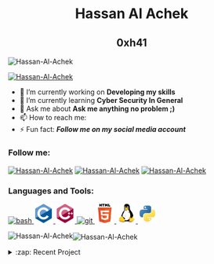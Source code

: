<h1 align="center">Hassan Al Achek</h1>
<h2 align="center">0xh41</h2>

<p align="left"> <img src="https://komarev.com/ghpvc/?username=Hassan-Al-Achek&label=Profile%20views&color=1c1c1c&style=flat" alt="Hassan-Al-Achek" /> </p>
<p align="left"> <a href="https://github.com/ryo-ma/github-profile-trophy"><img src="https://github-profile-trophy.vercel.app/?username=Hassan-Al-Achek&theme=onedark" alt="Hassan-Al-Achek" /></a> </p>

- 🔭 I’m currently working on **Developing my skills**
- 🌱 I’m currently learning **Cyber Security In General**
- 💬 Ask me about **Ask me anything no problem ;)**
- 📫 How to reach me: 
- ⚡ Fun fact: ***Follow me on  my social media account***


<h3 align="left">Follow me:</h3>
<p align="left">
<a href="https://twitter.com/HassanAlachek" target="blank"><img align="center" src="https://cdn.jsdelivr.net/npm/simple-icons@3.0.1/icons/twitter.svg" alt="Hassan-Al-Achek" height="30" width="40" /></a>
<a href="https://www.instagram.com/hassanalachek/" target="blank"><img align="center" src="https://cdn.jsdelivr.net/npm/simple-icons@3.0.1/icons/instagram.svg" alt="Hassan-Al-Achek" height="30" width="40" /></a>
<a href="https://t.me/assassinroot" target="blank"><img align="center" src="https://cdn.jsdelivr.net/npm/simple-icons@3.0.1/icons/telegram.svg" alt="Hassan-Al-Achek" height="30" width="40" /></a>
</p>

<h3 align="left">Languages and Tools:</h3>
<p align="left">
<a href="https://www.gnu.org/software/bash/" target="_blank"> <img src="https://www.vectorlogo.zone/logos/gnu_bash/gnu_bash-icon.svg" alt="bash" width="40" height="40"/> </a> 
<a href="https://www.cprogramming.com/" target="_blank"> <img src="https://raw.githubusercontent.com/devicons/devicon/master/icons/c/c-original.svg" alt="c" width="40" height="40"/> </a>
<a href="https://www.w3schools.com/cpp/" target="_blank"> <img src="https://raw.githubusercontent.com/devicons/devicon/master/icons/cplusplus/cplusplus-original.svg" alt="cplusplus" width="40" height="40"/> </a>
<a href="https://git-scm.com/" target="_blank"> <img src="https://www.vectorlogo.zone/logos/git-scm/git-scm-icon.svg" alt="git" width="40" height="40"/> </a> 
<a href="https://www.w3.org/html/" target="_blank"> <img src="https://raw.githubusercontent.com/devicons/devicon/master/icons/html5/html5-original-wordmark.svg" alt="html5" width="40" height="40"/> </a> 
<a href="https://www.linux.org/" target="_blank"> <img src="https://raw.githubusercontent.com/devicons/devicon/master/icons/linux/linux-original.svg" alt="linux" width="40" height="40"/> </a> 
<a href="https://www.python.org" target="_blank"> <img src="https://raw.githubusercontent.com/devicons/devicon/master/icons/python/python-original.svg" alt="python" width="40 "height="40"/> </a>
</p>
 
<p><img align="left" src="https://github-readme-stats.vercel.app/api/top-langs?username=Hassan-Al-Achek&show_icons=true&theme=dark&hide_border=true&locale=en&layout=compact" alt="Hassan-Al-Achek" /></p>
<p><img align="center" src="https://github-readme-stats.vercel.app/api?username=Hassan-Al-Achek&show_icons=true&theme=dark&hide_border=true" alt="Hassan-Al-Achek" /></p>


<details>
  <summary>:zap: Recent Project </summary>
  
<!--START_SECTION:activity-->
1. Leaker [#Leaker](https://github.com/Hassan-Al-Achek/Leaker.git)
2. Method [#Method](https://github.com/Hassan-Al-Achek/Method.git)
3. Linux Privilege Escalation [#Privesc](https://github.com/Hassan-Al-Achek/LinuxPrivilegeEscalation.git)
<!--END_SECTION:activity-->

</details>

